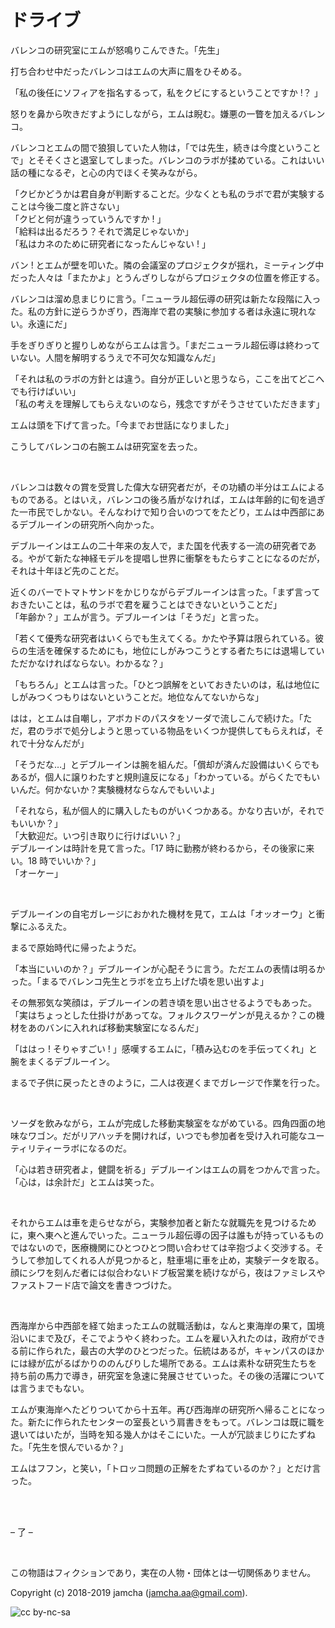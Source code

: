 

# ドライブ

バレンコの研究室にエムが怒鳴りこんできた。「先生」  

打ち合わせ中だったバレンコはエムの大声に眉をひそめる。  

「私の後任にソフィアを指名するって，私をクビにするということですか !？ 」  

怒りを鼻から吹きだすようにしながら，エムは睨む。嫌悪の一瞥を加えるバレンコ。  

バレンコとエムの間で狼狽していた人物は，「では先生，続きは今度ということで」とそそくさと退室してしまった。バレンコのラボが揉めている。これはいい話の種になるぞ，と心の内でほくそ笑みながら。  

「クビかどうかは君自身が判断することだ。少なくとも私のラボで君が実験することは今後二度と許さない」  
「クビと何が違うっていうんですか ! 」  
「給料は出るだろう？それで満足じゃないか」  
「私はカネのために研究者になったんじゃない ! 」  

バン ! とエムが壁を叩いた。隣の会議室のプロジェクタが揺れ，ミーティング中だった人々は「またかよ」とうんざりしながらプロジェクタの位置を修正する。  

バレンコは溜め息まじりに言う。「ニューラル超伝導の研究は新たな段階に入った。私の方針に逆らうかぎり，西海岸で君の実験に参加する者は永遠に現れない。永遠にだ」  

手をぎりぎりと握りしめながらエムは言う。「まだニューラル超伝導は終わっていない。人間を解明するうえで不可欠な知識なんだ」  

「それは私のラボの方針とは違う。自分が正しいと思うなら，ここを出てどこへでも行けばいい」  
「私の考えを理解してもらえないのなら，残念ですがそうさせていただきます」  

エムは頭を下げて言った。「今までお世話になりました」  

こうしてバレンコの右腕エムは研究室を去った。  

<br>  

バレンコは数々の賞を受賞した偉大な研究者だが，その功績の半分はエムによるものである。とはいえ，バレンコの後ろ盾がなければ，エムは年齢的に旬を過ぎた一市民でしかない。そんなわけで知り合いのつてをたどり，エムは中西部にあるデブルーインの研究所へ向かった。  

デブルーインはエムの二十年来の友人で，また国を代表する一流の研究者である。やがて新たな神経モデルを提唱し世界に衝撃をもたらすことになるのだが，それは十年ほど先のことだ。  

近くのバーでトマトサンドをかじりながらデブルーインは言った。「まず言っておきたいことは，私のラボで君を雇うことはできないということだ」  
「年齢か？」エムが言う。デブルーインは「そうだ」と言った。  

「若くて優秀な研究者はいくらでも生えてくる。かたや予算は限られている。彼らの生活を確保するためにも，地位にしがみつこうとする者たちには退場していただかなければならない。わかるな？」  

「もちろん」とエムは言った。「ひとつ誤解をといておきたいのは，私は地位にしがみつくつもりはないということだ。地位なんてないからな」  

はは，とエムは自嘲し，アボカドのパスタをソーダで流しこんで続けた。「ただ，君のラボで処分しようと思っている物品をいくつか提供してもらえれば，それで十分なんだが」  

「そうだな…」とデブルーインは腕を組んだ。「償却が済んだ設備はいくらでもあるが，個人に譲りわたすと規則違反になる」「わかっている。がらくたでもいいんだ。何かないか？実験機材ならなんでもいいよ」  

「それなら，私が個人的に購入したものがいくつかある。かなり古いが，それでもいいか？」  
「大歓迎だ。いつ引き取りに行けばいい？」  
デブルーインは時計を見て言った。「17 時に勤務が終わるから，その後家に来い。18 時でいいか？」  
「オーケー」  

<br>  

デブルーインの自宅ガレージにおかれた機材を見て，エムは「オッオーウ」と衝撃にふるえた。  

まるで原始時代に帰ったようだ。  

「本当にいいのか？」デブルーインが心配そうに言う。ただエムの表情は明るかった。「まるでバレンコ先生とラボを立ち上げた頃を思い出すよ」  

その無邪気な笑顔は，デブルーインの若き頃を思い出させるようでもあった。「実はちょっとした仕掛けがあってな。フォルクスワーゲンが見えるか？この機材をあのバンに入れれば移動実験室になるんだ」  

「ははっ ! そりゃすごい ! 」感嘆するエムに，「積み込むのを手伝ってくれ」と腕をまくるデブルーイン。  

まるで子供に戻ったときのように，二人は夜遅くまでガレージで作業を行った。  

<br>  

ソーダを飲みながら，エムが完成した移動実験室をながめている。四角四面の地味なワゴン。だがリアハッチを開ければ，いつでも参加者を受け入れ可能なユーティリティーラボになるのだ。  

「心は若き研究者よ，健闘を祈る」デブルーインはエムの肩をつかんで言った。「心は，は余計だ」とエムは笑った。  

<br>  

それからエムは車を走らせながら，実験参加者と新たな就職先を見つけるために，東へ東へと進んでいった。ニューラル超伝導の因子は誰もが持っているものではないので，医療機関にひとつひとつ問い合わせては辛抱づよく交渉する。そうして参加してくれる人が見つかると，駐車場に車を止め，実験データを取る。顔にシワを刻んだ者には似合わないドブ板営業を続けながら，夜はファミレスやファストフード店で論文を書きつづけた。  

<br>  

西海岸から中西部を経て始まったエムの就職活動は，なんと東海岸の果て，国境沿いにまで及び，そこでようやく終わった。エムを雇い入れたのは，政府ができる前に作られた，最古の大学のひとつだった。伝統はあるが，キャンパスのほかには緑が広がるばかりののんびりした場所である。エムは素朴な研究生たちを持ち前の馬力で導き，研究室を急速に発展させていった。その後の活躍については言うまでもない。  

エムが東海岸へたどりついてから十五年。再び西海岸の研究所へ帰ることになった。新たに作られたセンターの室長という肩書きをもって。バレンコは既に職を退いてはいたが，当時を知る幾人かはそこにいた。一人が冗談まじりにたずねた。「先生を恨んでいるか？」  

エムはフフン，と笑い，「トロッコ問題の正解をたずねているのか？」とだけ言った。  

<br>  
<br>  

&#x2013; 了 &#x2013;  

<br>  

この物語はフィクションであり，実在の人物・団体とは一切関係ありません。  

Copyright (c) 2018-2019 jamcha (jamcha.aa@gmail.com).  

![cc by-nc-sa](https://i.creativecommons.org/l/by-nc-sa/4.0/88x31.png)  

